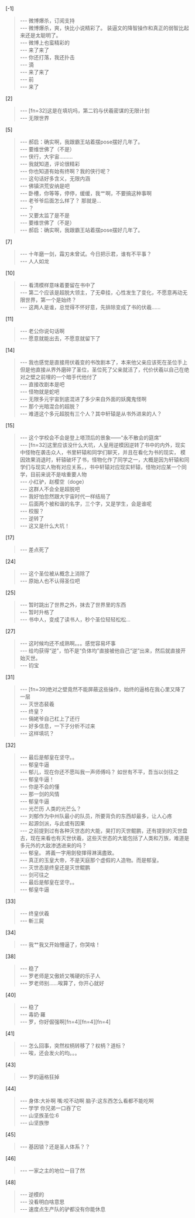
[-1] 
>--- 微博爆杀，订阅支持<br>
>--- 微博爆杀，爽，快比小说精彩了。
装逼文的降智操作和真正的弱智比起来还是太聪明了。<br>
>--- 微博上也蛮精彩的<br>
>--- 来了来了<br>
>--- 你还打落，我还扑击<br>
>--- 滴<br>
>--- 来了来了<br>
>--- 前<br>
>--- 来了<br>

[2] 
>--- [fn=32]这是在填坑吗，第二钧与伏羲密谋的无限计划<br>
>--- 无限世界<br>

[5] 
>--- 郝启：确实啊，我跟霸王站着摆pose摆好几年了。<br>
>--- 要维世佛了（不是）<br>
>--- 侠行，大宇宙………<br>
>--- 我就知道，评论很精彩<br>
>--- 你也知道有始有终啊？我的侠行呢？<br>
>--- 这句话好多含义，无限内涵<br>
>--- 佛镇洪荒安纳是吧<br>
>--- 卧槽，你等等，停停，缓缓，我艹啊，不要搞这种事啊<br>
>--- 老爷爷后面怎么样了？
那就是...<br>
>--- ？<br>
>--- 又要太监了是不是<br>
>--- 要维世佛了（不是）<br>
>--- 郝启：确实啊，我跟霸王站着摆pose摆好几年了。<br>

[7] 
>--- 十年磨一剑，霜刃未曾试。今日把示君，谁有不平事？<br>
>--- 人人如龙<br>

[10] 
>--- 看清模样意味着要留在书中了<br>
>--- 第二个应该是超脱大领主，了无牵挂，心性发生了变化，不愿意再动无限世界，第一个是始终？<br>
>--- 这两人是谁，总觉得不怀好意，先排除变成了书的伏羲……<br>

[11] 
>--- 老公你说句话啊<br>
>--- 愿意就能出去，不愿意就留下了<br>

[14] 
>--- 我也感觉是直接用伏羲变的书改剧本了，本来他父亲应该死在圣位手上但是他直接从界外磨碎了圣位，圣位死了父亲就活了，代价伏羲以自己在绝对之壁之前埋的一个暗手代他付了<br>
>--- 直接改剧本是吧<br>
>--- 怪物就是蛇吧<br>
>--- 无限多元宇宙到底混进了多少来自外面的妖魔鬼怪啊<br>
>--- 那个光暗混合的超脱？<br>
>--- 难道这个多元超脱有三个人？其中轩辕是从书外进来的人？<br>

[15] 
>--- 这个学校会不会是登上塔顶后的景象——“永不散会的筵席”<br>
>--- [fn=32]这里应该没什么大坑，人皇用逆模因逆转了书中的内外，现实中怪物在袭击众人，书里轩辕和同学们聊天，并且在看化为书的现实，
模因效果消退时，轩辕破坏了书，怪物化作了同学之一，大概是因为轩辕和同学们与现实人物有对应关系，，书中轩辕对应现实轩辕，怪物对应某一个同学，目前来说不是啥重要人物<br>
>--- 小红驴，赵樱空（doge）<br>
>--- 这群人不会全是超脱吧<br>
>--- 我好怕忽然跟大宇宙时代一样结局了<br>
>--- 后面两个被和谐的名字，三个字，又是学生，会是谁呢<br>
>--- 校服？<br>
>--- 逆转了<br>
>--- 这又是什么大坑！<br>

[17] 
>--- 差点死了<br>

[24] 
>--- 这个圣位被从概念上消除了<br>
>--- 原始人也不认得圣位吧<br>

[25] 
>--- 暂时跳出了世界之外，抹去了世界里的东西<br>
>--- 暂时升格了<br>
>--- 书中人，变成了读书人，秒个圣位轻轻松松…<br>

[27] 
>--- 这时候均还不成熟啊。。。感觉容易坏事<br>
>--- 给均获得“逆”，怕不是“负体均”直接被他自己“逆”出来，然后就直接开始灭世。<br>
>--- 钧宝<br>

[31] 
>--- [fn=39]绝对之壁竟然不能屏蔽这些操作，始终的逼格在我心里又降了一层<br>
>--- 灭世态裴羲<br>
>--- 终皇？<br>
>--- 倆姥爷自己杠上了还行<br>
>--- 好多信息，一下子分析不过来<br>
>--- 这样填坑？<br>

[32] 
>--- 最后是郁皇在坚守。。<br>
>--- 郁皇牛逼<br>
>--- 郁儿，现在你还不愿叫我一声师傅吗？
如世有不平，吾当以剑往之<br>
>--- 郁皇牛逼！<br>
>--- 你是不会的懂<br>
>--- 那一剑的风情<br>
>--- 郁皇牛逼<br>
>--- 光芒历  人类的光芒么？<br>
>--- 刘郁作为中州队最小的队员，所要背负的东西却最多，让人心疼<br>
>--- 起源剑派，与此或有因果<br>
>--- 之前提到过有各种灭世态的大能，昊打的灭世鲲鹏，还有提到的灭世盘古，现在来看也有灭世伏羲，这些灭世态的大能包括了人类和万族，难道是多元外的大敌渗透进来的吗？<br>
>--- 郁皇。
將義一字用劍發揮得淋漓盡致。<br>
>--- 真正的玉皇大帝，不是天庭那个虚假的人造物。而是郁皇。<br>
>--- 灭世态是终皇还是灭世鲲鹏<br>
>--- 剑可往之<br>
>--- 最后是郁皇在坚守。。<br>
>--- 郁皇牛逼<br>

[33] 
>--- 终皇伏羲<br>
>--- 斬三屍<br>

[34] 
>--- 我艹我又开始懵逼了，你哭啥！<br>

[38] 
>--- 稳了<br>
>--- 罗老师是又傲娇又嘴硬的乐子人<br>
>--- 罗老师别……唉算了，你开心就好<br>

[40] 
>--- 稳了<br>
>--- 毒奶·羅<br>
>--- 罗，你好倔强啊[fn=4][fn=4][fn=4]<br>

[41] 
>--- 怎么回事，突然权柄转移了？权柄？道标？<br>
>--- 唉，还会发火的均。。。<br>

[43] 
>--- 罗的逼格狂掉<br>

[44] 
>--- 身体:大补啊
嘴:咬不动啊
脑子:这东西怎么看都不能吃啊<br>
>--- 学学 你兄弟一口吞了它<br>
>--- 山坚族圣位:6<br>
>--- 山坚族惨<br>

[45] 
>--- 基因锁？还是圣人体系？？<br>

[46] 
>--- 一家之主的地位一目了然<br>

[48] 
>--- 逆模的<br>
>--- 没看明白啥意思<br>
>--- 速度点生产队的驴都没有你能休息<br>
